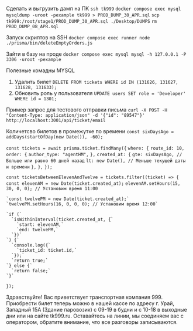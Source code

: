 Сделать и выгрузить дамп на ПК
 `ssh tk999`
 `docker compose exec mysql mysqldump -uroot -pexample tk999 > PROD_DUMP_30_APR.sql`
 `scp tk999:/root/stage1/PROD_DUMP_30_APR.sql ./Desktop/DUMPS`
 `rm PROD_DUMP_08_APR.sql`

Запуск скриптов на SSH
`docker compose exec runner node ./prisma/bin/deleteEmptyOrders.js`

Зайти в базу на проде
`docker compose exec mysql mysql -h 127.0.0.1 -P 3306 -uroot -pexample`

Полезные комадны MYSQL
1. Удалить билет
`DELETE FROM tickets WHERE id IN (131626, 131627, 131628, 131633);`
2. Обновить роль у пользователя
`UPDATE users SET role = 'Developer' WHERE id = 1301;`

Пример запрос для тестового отправки письма
`curl -X POST -H "Content-Type: application/json" -d '{"id": "89547"}' http://localhost:3001/api/ticket/email`


Количетсво билетов в промежутке по времени
 `const sixDaysAgo = addDays(startOfDay(new Date()), -60);`

  `const tickets = await prisma.ticket.findMany({`
    `where: {`
      `route_id: 10,`
      `order: {`
        `author_type: "agentHM",`
      `},`
      `created_at: {`
        `gte: sixDaysAgo, // Больше или равно 60 дней назад`
        `lt: new Date(), // Меньше текущей даты и времени`
      `},`
    `},`
  `});`

  `const ticketsBetweenElevenAndTwelve = tickets.filter((ticket) => {`
    `const elevenAM = new Date(ticket.created_at);`
    `elevenAM.setHours(15, 30, 0, 0); // Установим время 11:00`

    `const twelvePM = new Date(ticket.created_at);`
    `twelvePM.setHours(16, 0, 0, 0); // Установим время 12:00`

    `if (`
      `isWithinInterval(ticket.created_at, {`
        `start: elevenAM,`
        `end: twelvePM,`
      `})`
    `) {`
      `console.log({`
        `ticket_id: ticket.id,`
      `});`
      `return true;`
    `} else {`
      `return false;`
    `}`
  `});`



Здравствуйте! Вас приветствует транспортная компания 999. Приобрести билет теперь можно в нашей кассе по адресу г. Урай, Западный 15А (Здание паровозик) с 09-19 в будни и с 10-18 в выходные дни или на сайте tk999.ru. Оставайтесь на линии, мы соединяем вас с оператором, обратите внимание, что все разговоры записываются.